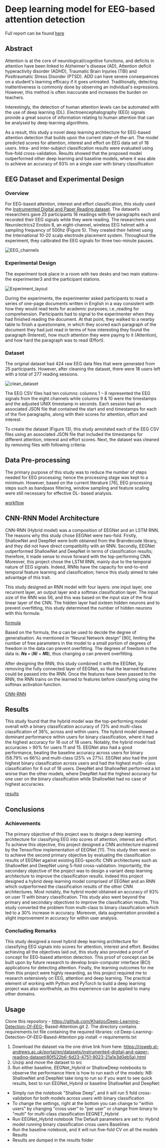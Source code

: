 
# Deep learning model for EEG-based attention detection

Full report can be found [here]("Dissertation_Final.pdf")

## Abstract

Attention is at the core of neurological/cognitive functions, and deficits in attention have been linked to Alzheimer's disease (AD), Attention deficit hyperactivity disorder (ADHD), Traumatic Brain Injuries (TBI) and Posttraumatic Stress Disorder (PTSD). ADD can have severe consequences on a student's learning efficacy if it goes untreated. Traditionally, detecting inattentiveness is commonly done by observing an individual's expressions. However, this method is often inaccurate and increases the burden on teachers.

Interestingly, the detection of human attention levels can be automated with the use of deep learning (DL). Electroencephalography (EEG) signals provide a great source of information relating to human attention that can be analysed by deep learning algorithms. 

As a result, this study a novel deep learning architecture for EEG-based attention detection that builds upon the current state-of-the-art. The model predicted scores for attention, interest and effort on EEG data set of 18 users. Intra- and inter-subject classification results were evaluated using five-fold cross-validation. Results showed that the proposed model outperformed
other deep learning and baseline models, where it was able to achieve an accuracy of 93% on a single user with binary classification

## EEG Dataset and Experimental Design

### Overview

For EEG-based attention, interest and effort classification, this study used the [Instrumented Digital and Paper Reading dataset](https://risweb.st-andrews.ac.uk/portal/en/datasets/instrumented-digital-and-paper-reading-dataset(80f522b6-6d23-4751-9023-21a1e3d0eb5a).html). The dataset’s researchers gave 25 participants 16 readings with five paragraphs each and recorded their EEG signals while they were reading. The researchers used Neurolectrics2 Enobio 8, an eight-channel, wireless EEG helmet with a sampling frequency of 500hz (Figure 5). They created their helmet using the International 10-20 scalp electrode placement system. Throughout the experiment, they calibrated the EEG signals for three two-minute pauses.

![EEG_channels](images/EEG_channels.png) 

### Experimental Design
The experiment took place in a room with two desks and two main stations- the experimenter3 and the participant stations.

![Experiment_layout](images/experiment_layout.png)

During the experiments, the experimenter asked participants to read a series of one-page documents written in English in a way consistent with how they would read texts for academic purposes; i.e.,reading for comprehension. Participants had to signal to the experimenter when they had finished reading the document. At that point, they walked to a nearby table to finish a questionnaire, in which they scored each paragraph of the document they had just read in terms of how interesting they found the paragraph (Interest), how much attention they were paying to it (Attention), and how hard the paragraph was to read (Effort).

### Dataset

The original dataset had 424 raw EEG data files that were generated from 25 participants. However, after cleaning the dataset, there were 18 users left with a total of 277 reading sessions.

![clean_dataset](images/clean_dataset.png)

The EEG CSV files had ten columns: columns 1 – 8 represented the EEG signals from the eight channels while columns 9 & 10 were the timestamps and the adjusted UNIX timestamp in seconds. Each session had an associated JSON file that contained the start and end timestamps for each of the five paragraphs, along with their scores for attention, effort and interest.

To create the dataset (Figure 13), this study annotated each of the EEG CSV files using an associated JSON file that included the timestamps for different attention, interest and effort scores. Next, the dataset was cleaned by removing files with following criteria:

## Data Pre-processing

The primary purpose of this study was to reduce the number of steps needed for EEG processing; hence the processing stage was kept to a minimum. However, based on the current literature [76], EEG processing steps such as bandpass filtering, window sampling and feature scaling were still necessary for effective DL- based analysis.

[workflow]()
 
## CNN-RNN Model Architecture

CNN-RNN (Hybrid model) was a composition of EEGNet and an LSTM RNN. The reasons why this study chose EEGNet were two-fold. Firstly, ShallowNet and DeepNet were both obtained from the Braindecode library, and they did not have direct compatibility with an RNN. Secondly, EEGNet outperformed ShallowNet and DeepNet in terms of classification results; therefore, it made sense to move forward with the top-performing CNN. Moreover, this project chose the LSTM RNN, mainly due to the temporal nature of EEG signals. Indeed, RNNs have the capacity for end-to-end temporal feature learning and classification; hence this study aimed to take advantage of this trait.

This study designed an RNN model with four layers: one input layer, one recurrent layer, an output layer and a softmax classification layer. The input size of the RNN was 56, and this was based on the input size of the final linear layer of the CNN. The hidden layer had sixteen hidden neurons and to prevent overfitting, this study determined the number of hidden neurons with this formula:

[formula]("")

Based on the formula, the 𝛼 can be used to decide the degree of generalisation. As mentioned in “Neural Network design” [90], limiting the number of free parameters in the model to a small portion of degrees of freedom in the data can prevent overfitting. The degrees of freedom in the data is: 𝑵𝒔 ∗ (𝑵𝒊 + 𝑵𝟎), thus changing 𝛼 can prevent overfitting.

After designing the RNN, this study combined it with the EEGNet, by removing the fully connected layer of EEGNet, so that the learned features could be passed into the RNN. Once the features have been passed to the RNN, the RNN trains on the learned to features before classifying using the softmax activation function.

[CNN-RNN]("")

## Results

This study found that the hybrid model was the top-performing model overall with a binary classification accuracy of 73% and multi-class classification of 38%, across and within users. The hybrid model showed a dominant performance within users for binary classification, where it had the highest accuracy for 16 out of 18 users. Notably, the hybrid model had accuracies > 90% for users 11 and 15. EEGNet also had a good performance, beating the baseline accuracy across users for binary (58.79% vs 66%) and multi-class (25% vs 27%). EEGNet also had the joint highest binary classification across users and had the highest multi- class classification for 6 out of 18 users. DeepNet and ShallowNet performed a lot worse than the other models, where DeepNet had the highest accuracy for one user on the binary classification while ShallowNet had no case of highest accuracies.

[results]()

## Conclusions

### Achievements

The primary objective of this project was to design a deep learning architecture for classifying EEG into scores of attention, interest and effort. To achieve this objective, this project designed a CNN architecture inspired by the Tensorflow implementation of EEGNet [11]. This study then went on to achieve the second primary objective by evaluating the classification results of EEGNet against existing EEG-specific CNN architectures such as ShallowNet and DeepNet using 5-fold cross-validation. Importantly, the secondary objective of the project was to design a variant deep learning architecture to improve the classification results. Indeed this project designed a hybrid deep learning model comprised of EEGNet and an RNN which outperformed the classification results of the other CNN architectures. Most notably, the hybrid model obtained an accuracy of 93% on user 11 with binary classification.
This study also went beyond the primary and secondary objectives to improve the classification results. This study converted the problem from multi-class to binary classification which led to a 30% increase in accuracy. Moreover, data augmentation provided a slight improvement in accuracy for within user analysis.

### Concluding Remarks

This study designed a novel hybrid deep learning architecture for classifying EEG signals into scores for attention, interest and effort. Besides achieving all the objectives laid out, this study also provided a proof of concept for EEG-based attention detection. This proof of concept can be built upon by future research to develop brain-computer interface (BCI) applications for detecting attention.
Finally, the learning outcomes for me from this project were highly rewarding, as this project required me to research extensively on EEG, attention and deep learning. The practical element of working with Python and PyTorch to build a deep learning project was also worthwhile, as this experience can be applied to many other domains.

## Usage

Clone this repository - https://github.com/Khalizo/Deep-Learning-Detection-Of-EEG-
Based-Attention.git
2. The directory contains requirements.txt file containing the required libraries: cd Deep-Learning-Detection-Of-EEG-Based-Attention
pip install -r requirements.txt
1. Download the dataset via the one drive link from here: https://risweb.st-andrews.ac.uk/portal/en/datasets/instrumented-digital-and-paper-reading-dataset(80f522b6-6d23-4751-9023-21a1e3d0eb5a).html
2. Unzip and move the dataset to src
3. Run either baseline, EEGNet_Hybrid or ShallowDeep notebooks to observe the performance
Here is how to run each of the models:
NB: ShallowNet and DeepNet take long to run so if you want to see quick results, best to run
EEGNet_Hybrid or baseline
ShallowNet and DeepNet:
- Simply run the notebook "Shallow Deep", and it will run 5 fold cross-validation for both models across users with binary classification
- To change the settings, right at the bottom you can change to "within users" by changing "cross user" to "per user" or change from binary to "multi" for multi-class classification
EEGNET_Hybrid
- Run EEGNet_Hybrid notebook The Default parameters are set to: Hybrid model running binary classification cross users
Baselines
- Run the baseline notebook, and it will run five-fold CV on all the models
Results
- Results are dumped in the results folder





